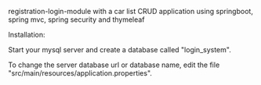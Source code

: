 
registration-login-module with a car list CRUD application using springboot, spring mvc, spring security and thymeleaf


Installation:

Start your mysql server and create a database called "login_system".

To change the server database url or database name, edit the file "src/main/resources/application.properties".
